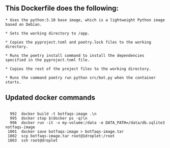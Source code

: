 ## This Dockerfile does the following:

    * Uses the python:3.10 base image, which is a lightweight Python image based on Debian.

    * Sets the working directory to /app.

    * Copies the pyproject.toml and poetry.lock files to the working directory.

    * Runs the poetry install command to install the dependencies specified in the pyproject.toml file.

    * Copies the rest of the project files to the working directory.

    * Runs the command poetry run python src/bot.py when the container starts.

## Updated docker commands

```

  992  docker build -t botfaqs-image .\n
  995  docker stop $(docker ps -q)\n
  996  docker run -it -v my-volume:/data -e DATA_PATH=/data/db.sqlite3 notfaqs-image
 1001  docker save botfaqs-image > botfaqs-image.tar
 1002  scp botfaqs-image.tar root@1droplet:/root
 1003  ssh root@droplet
 ```
 